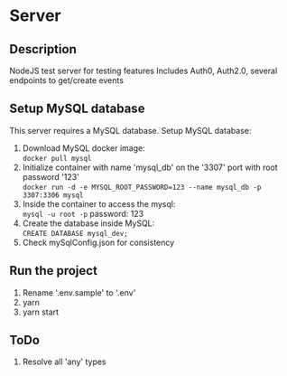 # Server
## Description
NodeJS test server for testing features
Includes Auth0, Auth2.0, several endpoints to get/create events

## Setup MySQL database
This server requires a MySQL database. 
Setup MySQL database:
1. Download MySQL docker image:  
`docker pull mysql`
2. Initialize container with name 'mysql_db' on the '3307' port with root password '123'  
`docker run -d -e MYSQL_ROOT_PASSWORD=123 --name mysql_db -p 3307:3306 mysql`
3. Inside the container to access the mysql:  
`mysql -u root -p`
password: 123
4. Create the database inside MySQL:  
`CREATE DATABASE mysql_dev;`
5. Check mySqlConfig.json for consistency

## Run the project
1. Rename '.env.sample' to '.env'
2. yarn
3. yarn start

## ToDo
1. Resolve all 'any' types